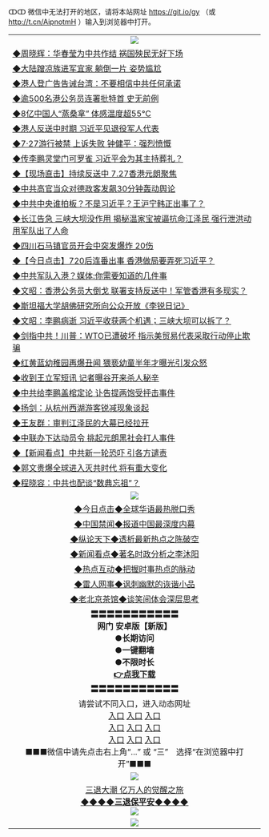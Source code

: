 ↀↀ 微信中无法打开的地区，请将本站网址 https://git.io/gy （或 http://t.cn/AipnotmH ）输入到浏览器中打开。 

<table>
  <tr>
    <td align=center><img src="https://github.com/gyhhx/image-upload/blob/master/ogate-c.JPG" /></td>
  </tr>
  <tr>
<td align=left>
<a href="https://z7e5m3p3.stackpathcdn.com/oo.aspx?name=c1055631&key=iulvfagzrxnrcwra&from=gy">◆周晓辉：华春莹为中共作结 祸国殃民无好下场</a><br/></td>
  </tr>
  <tr>
<td align=left>
<a href="https://z7e5m3p3.stackpathcdn.com/oo.aspx?name=c1055544&key=iulvfagzrxnrcwra&from=gy">◆大陆蹭凉族进军宜家 躺倒一片 姿势尴尬</a><br/></td>
 </tr>
  <tr>
<td align=left>
<a href="https://z7e5m3p3.stackpathcdn.com/oo.aspx?name=http://www.epochtimes.com/gb/19/7/26/n11410992.htm&key=iulvfagzrxnrcwra&from=gy">◆港人登广告告诫台湾：不要相信中共任何承诺</a><br/></td>
 </tr>
   <tr>
<td align=left>
<a href="https://z7e5m3p3.stackpathcdn.com/oo.aspx?name=http://www.epochtimes.com/gb/19/7/26/n11412079.htm&key=iulvfagzrxnrcwra&from=gy">◆逾500名港公务员连署批特首 史无前例</a><br/></td>
   </tr> 
  <tr>
<td align=left>
<a href="https://z7e5m3p3.stackpathcdn.com/oo.aspx?name=c1055543&key=iulvfagzrxnrcwra&from=gy">◆8亿中国人“蒸桑拿” 体感温度超55℃</a><br/></td>
  </tr> 
 <tr>
<td align=left>
<a href="https://z7e5m3p3.stackpathcdn.com/oo.aspx?name=c1055590&key=iulvfagzrxnrcwra&from=gy">◆港人反送中时期 习近平见退役军人代表</a><br/>
</td>
   </tr>
 <tr>
<td align=left>
<a href="https://z7e5m3p3.stackpathcdn.com/oo.aspx?name=c1055572&key=iulvfagzrxnrcwra&from=gy">◆7‧27游行被禁 上诉失败 钟健平：强烈愤慨</a><br/></td>
  </tr>
  <tr>
<td align=left>
<a href="https://z7e5m3p3.stackpathcdn.com/oo.aspx?name=c1055701&key=iulvfagzrxnrcwra&from=gy">◆传李鹏灵堂门可罗雀 习近平会为其主持葬礼？</a><br/></td>
 </tr>
   <tr>
<td align=left>
<a href="https://z7e5m3p3.stackpathcdn.com/oo.aspx?name=http://www.soundofhope.org/gb/2019/07/26/n3061049.html&key=iulvfagzrxnrcwra&from=gy">◆【现场直击】持续反送中 7.27香港元朗聚焦</a><br/>
</td>
   </tr>
 <tr>
<td align=left>
<a href="https://z7e5m3p3.stackpathcdn.com/oo.aspx?name=c1055702&key=iulvfagzrxnrcwra&from=gy">◆中共高官当众对德政客发飙30分钟轰动舆论</a><br/></td>
  </tr>
  <tr>
<td align=left>
<a href="https://z7e5m3p3.stackpathcdn.com/oo.aspx?name=c1055485&key=iulvfagzrxnrcwra&from=gy">◆中共中央谁拍板？不是习近平？王沪宁韩正出事了？</a><br/></td>
 </tr>
  <tr>
<td align=left>
<a href="https://z7e5m3p3.stackpathcdn.com/oo.aspx?name=c1055473&key=iulvfagzrxnrcwra&from=gy">◆长江告急 三峡大坝没作用 揭秘温家宝被逼抗命江泽民 强行泄洪动用军队出了人命</a><br/></td>
 </tr>
   <tr>
<td align=left>
<a href="https://z7e5m3p3.stackpathcdn.com/oo.aspx?name=c1055521&key=iulvfagzrxnrcwra&from=gy">◆四川石马镇官员开会中突发爆炸 20伤</a><br/></td>
   </tr> 
  <tr>
<td align=left>
<a href="https://z7e5m3p3.stackpathcdn.com/oo.aspx?name=c816850_60_4&key=iulvfagzrxnrcwra&from=gy">◆【今日点击】720后连番出事 香港做局要弄死习近平？</a><br/></td>
  </tr> 
 <tr>
<td align=left>
<a href="https://z7e5m3p3.stackpathcdn.com/oo.aspx?name=https://www.ntdtv.com/gb/2019/07/26/a102631116.html&key=iulvfagzrxnrcwra&from=gy">◆中共军队入港？媒体:你需要知道的几件事</a><br/>
</td>
   </tr>
 <tr>
<td align=left>
<a href="https://z7e5m3p3.stackpathcdn.com/oo.aspx?name=c1055621&key=iulvfagzrxnrcwra&from=gy">◆文昭：香港公务员大倒戈 联署支持反送中！军管香港有多现实？</a><br/>
</td>
   </tr>
 <tr>
<td align=left>
<a href="https://z7e5m3p3.stackpathcdn.com/oo.aspx?name=c1055634&key=iulvfagzrxnrcwra&from=gy">◆斯坦福大学胡佛研究所向公众开放《李锐日记》</a><br/></td>
  </tr>
  <tr>
<td align=left>
<a href="https://z7e5m3p3.stackpathcdn.com/oo.aspx?name=c1054538&key=iulvfagzrxnrcwra&from=gy">◆文昭：李鹏病逝 习近平收获两个机遇；三峡大坝可以拆了？</a><br/></td>
 </tr>
   <tr>
<td align=left>
<a href="https://z7e5m3p3.stackpathcdn.com/oo.aspx?name=c1055624&key=iulvfagzrxnrcwra&from=gy">◆剑指中共！川普：WTO已遭破坏 指示美贸易代表采取行动停止欺骗</a><br/>
</td>
   </tr>
 <tr>
<td align=left>
<a href="https://z7e5m3p3.stackpathcdn.com/oo.aspx?name=c1055625&key=iulvfagzrxnrcwra&from=gy">◆红黄蓝幼稚园再爆丑闻 猥亵幼童半年才曝光引发众怒</a><br/>
</td>
</tr> 
<tr>
<td align=left>
<a href="https://z7e5m3p3.stackpathcdn.com/oo.aspx?name=https://www.ntdtv.com/gb/2019/07/26/a102630863.html&key=iulvfagzrxnrcwra&from=gy">◆收到王立军短讯 记者曝谷开来杀人秘辛</a><br/>
</td>       
</tr> 

  <tr>
<td align=left>
<a href="https://z7e5m3p3.stackpathcdn.com/oo.aspx?name=c1054486&key=iulvfagzrxnrcwra&from=gy">◆中共给李鹏盖棺定论 讣告提两饱受抨击事件</a><br/></td>
  </tr>
  <tr>
<td align=left>
<a href="https://z7e5m3p3.stackpathcdn.com/oo.aspx?name=c1054948&key=iulvfagzrxnrcwra&from=gy">◆扬剑：从杭州西湖游客锐减现象谈起</a><br/></td>
 </tr>
  <tr>
<td align=left>
<a href="https://z7e5m3p3.stackpathcdn.com/oo.aspx?name=c1054541&key=iulvfagzrxnrcwra&from=gy">◆王友群：审判江泽民的大幕已经拉开</a><br/></td>
 </tr>
   <tr>
<td align=left>
<a href="https://z7e5m3p3.stackpathcdn.com/oo.aspx?name=c1054621&key=iulvfagzrxnrcwra&from=gy">◆中联办下达动员令 挑起元朗黑社会打人事件</a><br/></td>
   </tr> 
  <tr>
<td align=left>
<a href="https://z7e5m3p3.stackpathcdn.com/oo.aspx?name=c1054923&key=iulvfagzrxnrcwra&from=gy">◆【新闻看点】中共新一轮恐吓 引各方谴责</a><br/></td>
  </tr> 
 <tr>
<td align=left>
<a href="https://z7e5m3p3.stackpathcdn.com/oo.aspx?name=c1054591&key=iulvfagzrxnrcwra&from=gy">◆郭文贵爆全球进入灭共时代 将有重大变化</a><br/>
</td>
   </tr>
 <tr>
<td align=left>
<a href="https://z7e5m3p3.stackpathcdn.com/oo.aspx?name=c1054592&key=iulvfagzrxnrcwra&from=gy">◆程晓容：中共也配谈“数典忘祖”？</a><br/></td>
  </tr>
  <tr>
    <td align=center><img src="https://github.com/gyhhx/image-upload/blob/master/title1.jpg" /></td>
  </tr>
   <tr>
   <td align=center> 
<a href="https://xvery.li/oo.aspx?name=c816850&key=lvvdiyawanfwimxk&from=gy&tag=9877">◆今日点击◆全球华语最热脱口秀</a><br/>
    </td>
  </tr>
  <tr>
  <td align=center>
<a href="https://xvery.li/oo.aspx?name=c816860&key=lvvdiyawanfwimxk&from=gy&tag=99733110">◆中国禁闻◆报道中国最深度内幕</a><br/>
   </tr>
  <tr>
     <td align=center>
<a href="https://xvery.li/oo.aspx?name=c816855&key=lvvdiyawanfwimxk&from=gy&tag=997110">◆纵论天下◆透析最新热点之陈破空</a><br/>
   </tr>
   <tr>
      <td align=center>
<a href="https://xvery.li/oo.aspx?name=c838308&key=lvvdiyawanfwimxk&from=gy&tag=9973110">◆新闻看点◆著名时政分析之李沐阳</a><br/>
   </tr>
   <tr>
     <td align=center>
<a href="https://xvery.li/oo.aspx?name=c816852&key=lvvdiyawanfwimxk&from=gy&tag=9733110">◆热点互动◆把握时事热点的脉动</a><br/>
   </tr>
   <tr>
      <td align=center>
<a href="https://xvery.li/oo.aspx?name=c816694&key=lvvdiyawanfwimxk&from=gy&tag=93310">◆雷人网事◆讽刺幽默的诙谐小品</a><br/>
   </tr>
   <tr>
    <td align=center>
<a href="https://xvery.li/oo.aspx?name=c816650&key=lvvdiyawanfwimxk&from=gy&tag=9973110">◆老北京茶馆◆谈笑间体会深层思考</a><br/>
   </tr>
  <tr>
    <td align=center>
 <b>〓〓〓〓〓〓〓〓〓〓〓<br/>网门 安卓版【新版】<br/> ●长期访问<br/> ●一键翻墙<br/>  ●不限时长<br/> 
 <a href="https://share.weiyun.com/5rCirK6">👉<b>点我下载</a><br/>〓〓〓〓〓〓〓〓〓〓〓<br/>
    </td>
    </tr>
   <tr>
    <td align=center>请尝试不同入口，进入动态网址<br/>
      <a href="https://s3.us-east-2.amazonaws.com/ogateo/show.htm">入口</a>
      <a href="https://s3.ca-central-1.amazonaws.com/ogatec/show.htm">入口</a>
      <a href="https://s3.ap-southeast-2.amazonaws.com/ogatey/show.htm">入口</a><br/>
      <a href="https://s3.ap-northeast-2.amazonaws.com/ogates/show.htm">入口</a>
      <a href="https://s3.eu-central-1.amazonaws.com/ogatef/show.htm">入口</a>
      <a href="https://s3.ap-south-1.amazonaws.com/ogatem/show.htm">入口</a><br/>
      <a href="https://s3-us-west-1.amazonaws.com/ogaten/show.htm">入口</a>
      <a href="https://s3.eu-west-2.amazonaws.com/ogatel/show.htm">入口</a>
      <a href="https://s3.ap-northeast-1.amazonaws.com/ogatet/show.htm">入口</a><br/>
      ■■■微信中请先点击右上角“...” 或 “三”　选择“在浏览器中打开”■■■<b><br/>
    </td>
  </tr>
  <tr>
    <td align=center><img src="https://github.com/gyhhx/image-upload/blob/master/3.jpg" /> </td>
</tr>
  <tr>  
  <td align=center>
  <a href="http://ctbtfdoocixoa.global.ssl.fastly.net/oo.aspx?name=c894205&key=ofejcfaxcltk&from=gy&tag=9973110">三退大潮 亿万人的觉醒之旅</a><br/>
      <a href="http://ctbtfdoocixoa.global.ssl.fastly.net/oo.aspx?name=ogQuit.aspx&key=ofejcfaxcltk&from=gy"><b>◆◆◆◆三退保平安◆◆◆◆<br/></a>
      <img src="https://github.com/gyhhx/image-upload/blob/master/3t.jpg" /><br/>
      </td>
  </tr>
   <tr>
    <td align=center><img src="https://raw.githubusercontent.com/oGate2/Up/master/oGate_640.jpg"/></td>
  </tr>
</table>



